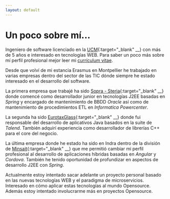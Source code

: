 ```yaml
---
layout: default
---
```

# Un poco sobre mí...
Ingeniero de software licenciado en la [UCM](http://informatica.ucm.es/){:target="_blank" __} con más de 5 años e interesado en tecnologías WEB. Para saber un poco más sobre mí perfil profesional mejor leer mi [currículum vitae](/cv).

Desde que volví de mi estancia Erasmus en Montpellier he trabajado en varias empresas dentro del sector de las TIC dónde siempre he estado interesado en el desarrollo del software.

La primera empresa que trabajé ha sido [Sopra - Steria](http://www.soprasteria.es/es){:target="_blank" __} donde comencé como desarrollador junior en tecnologías J2EE basadas en *Spring* y encargado de mantenimiento de BBDD *Oracle* así como de mantenimiento de procedimientos ETL en *Informatica Powercenter*.

La segunda ha sido [EurotaxGlass](http://www.eurotaxglass.com/){:target="_blank" __} donde fui responsable del desarrollo de aplicativos Java basados en la suite de *Talend*. También adquirí experiencia como desarrollador de librerías C++ para el core del negocio.

La última empresa donde he estado ha sido en Indra dentro de la división de [Minsait](https://www.minsait.com/es){:target="_blank" __} que me permitió cambiar mi perfil profesional al desarrollo de aplicaciones híbridas basadas en *Angular* y *Cordova*. También he tenido oportunidad de profundizar en aspectos de desarrollo J2EE con *Spring*.

Actualmente estoy intentado sacar adelante un proyecto personal basado en las nuevas tecnologías WEB y el paradigma de microservicios. Interesado en cómo aplicar estas tecnologías al mundo Opensource. Además estoy intentado involucrarme más en proyectos Opensource.
